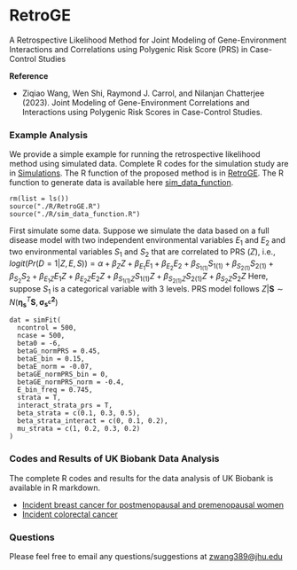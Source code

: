 # RetroGE
A Retrospective Likelihood Method for Joint Modeling of Gene-Environment Interactions and Correlations using Polygenic Risk Score (PRS) in Case-Control Studies

**Reference**

* Ziqiao Wang, Wen Shi, Raymond J. Carrol, and Nilanjan Chatterjee (2023). Joint Modeling of Gene-Environment Correlations and Interactions
using Polygenic Risk Scores in Case-Control Studies.

### Example Analysis
We provide a simple example for running the retrospective likelihood method using simulated data. Complete R codes for the simulation study are in [Simulations](simulations/simulation.R). The R function of the proposed method is in [RetroGE](R/RetroGE.R). The R function to generate data is available here [sim_data_function](R/sim_data_function.R).
```
rm(list = ls())
source("./R/RetroGE.R")
source("./R/sim_data_function.R")
```

First simulate some data. Suppose we simulate the data based on a full disease model with two independent environmental variables $E_1$ and $E_2$ and two environmental variables $S_1$ and $S_2$ that are correlated to PRS ($Z$), i.e., $logit(Pr(D=1|Z,E,S)) = \alpha+\beta_ZZ+\beta_{E_1}E_1+\beta_{E_2}E_2+\beta_{S_{1(1)}}S_{1(1)}+\beta_{S_{2(1)}}S_{2(1)}+\beta_{S_2}S_{2}+\beta_{E_1Z}E_1Z+\beta_{E_2Z}E_2Z+\beta_{S_{1(1)}Z}S_{1(1)}Z+\beta_{S_{2(1)}Z}S_{2(1)}Z+\beta_{S_2Z}S_{2}Z$
Here, suppose $S_1$ is a categorical variable with 3 levels. PRS model follows
$Z|\bm{S} \sim N(\bm{\eta_s}^T\bm{S},\bm{\sigma^2_{s^{c}}})$
```
dat = simFit(
  ncontrol = 500,
  ncase = 500,
  beta0 = -6,
  betaG_normPRS = 0.45,
  betaE_bin = 0.15,
  betaE_norm = -0.07,
  betaGE_normPRS_bin = 0,
  betaGE_normPRS_norm = -0.4,
  E_bin_freq = 0.745,
  strata = T,
  interact_strata_prs = T,
  beta_strata = c(0.1, 0.3, 0.5),
  beta_strata_interact = c(0, 0.1, 0.2),
  mu_strata = c(1, 0.2, 0.3, 0.2)
)
```

### Codes and Results of UK Biobank Data Analysis
The complete R codes and results for the data analysis of UK Biobank is available in R markdown.
* [Incident breast cancer for postmenopausal and premenopausal women](https://raw.githack.com/ziqiaow/RetroGE/main/results/UKB_breastcancer.html)
* [Incident colorectal cancer](https://raw.githack.com/ziqiaow/RetroGE/main/results/report_colorectal.html)

### Questions
Please feel free to email any questions/suggestions at zwang389@jhu.edu

